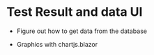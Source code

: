 # Test Result and data UI

- Figure out how to get data from the database

- Graphics with chartjs.blazor
